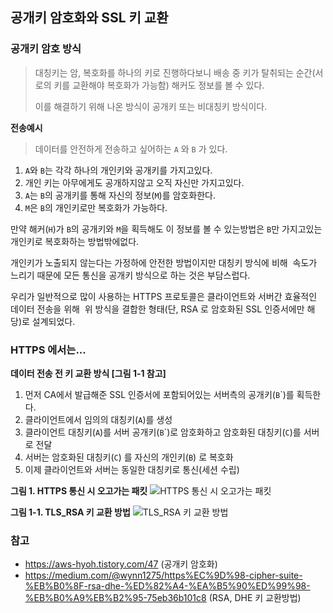 ## 공개키 암호화와 SSL 키 교환
### 공개키 암호 방식

> 대칭키는 암, 복호화를 하나의 키로 진행하다보니 배송 중 키가 탈취되는 순간(서로의 키를 교환해야 복호화가 가능함) 해커도 정보를 볼 수 있다. 
> 
> 이를 해결하기 위해 나온 방식이 공개키 또는 비대칭키 방식이다.

**전송예시**
>데이터를 안전하게 전송하고 싶어하는 `A` 와 `B` 가 있다.
1. `A`와 `B`는 각각 하나의 개인키와 공개키를 가지고있다.
2. 개인 키는 아무에게도 공개하지않고 오직 자신만 가지고있다.
3. `A`는 `B`의 공개키를 통해 자신의 정보(`M`)를 암호화한다.
4. `M`은 `B`의 개인키로만 복호화가 가능하다.


만약 해커(`H`)가 `B`의 공개키와 `M`을 획득해도 이 정보를 볼 수 있는방법은 `B`만 가지고있는 
개인키로 복호화하는 방법밖에없다.


개인키가 노출되지 않는다는 가정하에 안전한 방법이지만 대칭키 방식에 비해 
속도가 느리기 때문에 모든 통신을 공개키 방식으로 하는 것은 부담스럽다.


우리가 일반적으로 많이 사용하는 HTTPS 프로토콜은 클라이언트와 서버간 효율적인 데이터 전송을 위해 
위 방식을 결합한 형태(단, RSA 로 암호화된 SSL 인증서에만 해당)로 설계되었다.


### HTTPS 에서는...

**데이터 전송 전 키 교환 방식 [그림 1-1 참고]**
1. 먼저 CA에서 발급해준 SSL 인증서에 포함되어있는 서버측의 공개키(`B`\`)를 획득한다.
2. 클라이언트에서 임의의 대칭키(`A`)를 생성
3. 클라이언트 대칭키(`A`)를 서버 공개키(`B`\`)로 암호화하고 암호화된 대칭키(`C`)를 서버로 전달
4. 서버는 암호화된 대칭키(`C`) 를 자신의 개인키(`B`) 로 복호화
5. 이제 클라이언트와 서버는 동일한 대칭키로 통신(세션 수립)

  

**그림 1. HTTPS 통신 시 오고가는 패킷**
![HTTPS 통신 시 오고가는 패킷](https://github.com/GuTaeHo/Selection/assets/63102954/4ee229d3-ceb5-4360-9d8c-dda1b12f008c)


**그림 1-1. TLS_RSA 키 교환 방법**
![TLS_RSA 키 교환 방법](https://github.com/GuTaeHo/Selection/assets/63102954/3d98a6ee-2761-4cf9-9505-b708a4ef3257)

  

### 참고
- https://aws-hyoh.tistory.com/47 (공개키 암호화)
- https://medium.com/@wynn1275/https%EC%9D%98-cipher-suite-%EB%B0%8F-rsa-dhe-%ED%82%A4-%EA%B5%90%ED%99%98-%EB%B0%A9%EB%B2%95-75eb36b101c8 (RSA, DHE 키 교환방법)
